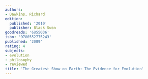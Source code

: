 ```yaml
---
authors:
- Dawkins, Richard
edition:
  published: '2010'
  publisher: Black Swan
goodreads: '6855036'
isbn: '9780552775243'
published: '2009'
rating: 4
subjects:
- evolution
- philosophy
- reviewed
title: 'The Greatest Show on Earth: The Evidence for Evolution'
---
```



